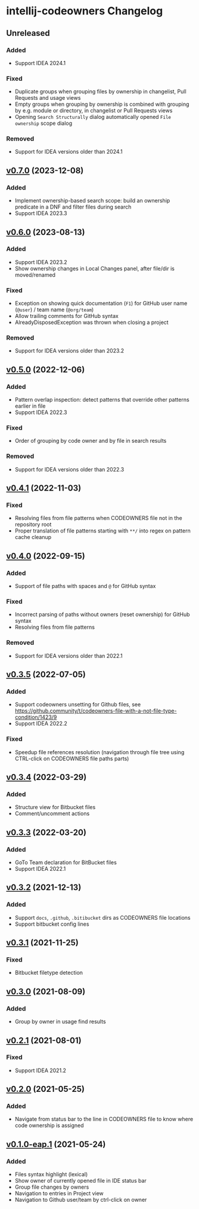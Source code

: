 <!-- Keep a Changelog guide -> https://keepachangelog.com -->

# intellij-codeowners Changelog

## Unreleased

### Added

- Support IDEA 2024.1

### Fixed

- Duplicate groups when grouping files by ownership in changelist, Pull Requests and usage views
- Empty groups when grouping by ownership is combined with grouping by e.g. module or directory, in changelist or Pull Requests views
- Opening `Search Structurally` dialog automatically opened `File ownership` scope dialog

### Removed

- Support for IDEA versions older than 2024.1

## [v0.7.0](https://github.com/fan-tom/intellij-codeowners/tree/v0.7.0) (2023-12-08)

### Added

- Implement ownership-based search scope: build an ownership predicate in a DNF and filter files during search
- Support IDEA 2023.3

## [v0.6.0](https://github.com/fan-tom/intellij-codeowners/tree/v0.6.0) (2023-08-13)

### Added

- Support IDEA 2023.2
- Show ownership changes in Local Changes panel, after file/dir is moved/renamed 

### Fixed

- Exception on showing quick documentation (`F1`) for GitHub user name (`@user`) / team name (`@org/team`)
- Allow trailing comments for GitHub syntax
- AlreadyDisposedException was thrown when closing a project

### Removed

- Support for IDEA versions older than 2023.2

## [v0.5.0](https://github.com/fan-tom/intellij-codeowners/tree/v0.5.0) (2022-12-06)

### Added

- Pattern overlap inspection: detect patterns that override other patterns earlier in file
- Support IDEA 2022.3

### Fixed

- Order of grouping by code owner and by file in search results

### Removed

- Support for IDEA versions older than 2022.3

## [v0.4.1](https://github.com/fan-tom/intellij-codeowners/tree/v0.4.1) (2022-11-03)

### Fixed

- Resolving files from file patterns when CODEOWNERS file not in the repository root
- Proper translation of file patterns starting with `**/` into regex on pattern cache cleanup

## [v0.4.0](https://github.com/fan-tom/intellij-codeowners/tree/v0.4.0) (2022-09-15)

### Added

- Support of file paths with spaces and `@` for GitHub syntax

### Fixed

- Incorrect parsing of paths without owners (reset ownership) for GitHub syntax
- Resolving files from file patterns

### Removed

- Support for IDEA versions older than 2022.1

## [v0.3.5](https://github.com/fan-tom/intellij-codeowners/tree/v0.3.5) (2022-07-05)

### Added

- Support codeowners unsetting for Github files, see https://github.community/t/codeowners-file-with-a-not-file-type-condition/1423/9
- Support IDEA 2022.2

### Fixed

- Speedup file references resolution (navigation through file tree using CTRL-click on CODEOWNERS file paths parts)

## [v0.3.4](https://github.com/fan-tom/intellij-codeowners/tree/v0.3.4) (2022-03-29)

### Added

- Structure view for Bitbucket files
- Comment/uncomment actions

## [v0.3.3](https://github.com/fan-tom/intellij-codeowners/tree/v0.3.3) (2022-03-20)

### Added

- GoTo Team declaration for BitBucket files
- Support IDEA 2022.1

## [v0.3.2](https://github.com/fan-tom/intellij-codeowners/tree/v0.3.2) (2021-12-13)

### Added

- Support `docs`, `.github`, `.bitibucket` dirs as CODEOWNERS file locations
- Support bitbucket config lines

## [v0.3.1](https://github.com/fan-tom/intellij-codeowners/tree/v0.3.1) (2021-11-25)

### Fixed

- Bitbucket filetype detection

## [v0.3.0](https://github.com/fan-tom/intellij-codeowners/tree/v0.3.0) (2021-08-09)

### Added

- Group by owner in usage find results

## [v0.2.1](https://github.com/fan-tom/intellij-codeowners/tree/v0.2.1) (2021-08-01)

### Fixed

- Support IDEA 2021.2

## [v0.2.0](https://github.com/fan-tom/intellij-codeowners/tree/v0.2.0) (2021-05-25)

### Added

- Navigate from status bar to the line in CODEOWNERS file to know where code ownership is assigned

## [v0.1.0-eap.1](https://github.com/fan-tom/intellij-codeowners/tree/v0.1.0) (2021-05-24)

### Added

- Files syntax highlight (lexical)
- Show owner of currently opened file in IDE status bar
- Group file changes by owners
- Navigation to entries in Project view
- Navigation to Github user/team by ctrl-click on owner
